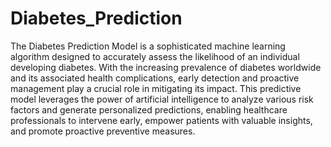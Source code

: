 # Diabetes_Prediction
The Diabetes Prediction Model is a sophisticated machine learning algorithm designed to accurately assess the likelihood of an individual developing diabetes. With the increasing prevalence of diabetes worldwide and its associated health complications, early detection and proactive management play a crucial role in mitigating its impact. This predictive model leverages the power of artificial intelligence to analyze various risk factors and generate personalized predictions, enabling healthcare professionals to intervene early, empower patients with valuable insights, and promote proactive preventive measures.
